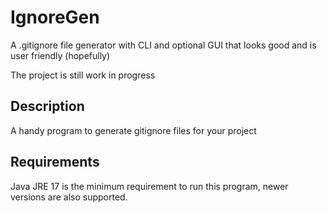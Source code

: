 # IgnoreGen
A .gitignore file generator with CLI and optional GUI that looks good and is user friendly (hopefully)

The project is still work in progress

## Description
A handy program to generate gitignore files for your project

## Requirements
Java JRE 17 is the minimum requirement to run this program, newer versions are also supported.

